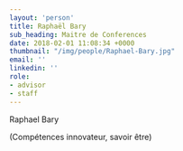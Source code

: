 ```yaml
---
layout: 'person'
title: Raphaël Bary
sub_heading: Maitre de Conferences
date: 2018-02-01 11:08:34 +0000
thumbnail: "/img/people/Raphael-Bary.jpg"
email: ''
linkedin: ''
role:
- advisor
- staff
---
```


Raphael Bary


\(Compétences innovateur, savoir être) 